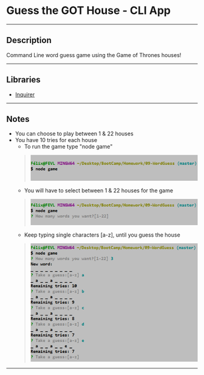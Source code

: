 # Guess the GOT House - CLI App
***
## Description  
Command Line word guess game using the Game of Thrones houses!
***

## Libraries
   * [Inquirer](https://www.npmjs.com/package/inquirer)

***
## Notes

* You can choose to play between 1 & 22 houses
* You have 10 tries for each house
  *  To run the game type "node game"
   > ![song-this](Screenshots/game.png)
  *  You will have to select between 1 & 22 houses for the game
   >  ![concert-this](Screenshots/quantity.png)    
  *  Keep typing single characters [a-z], until you guess the house
   >  ![movie-this](Screenshots/guess.png)

***
